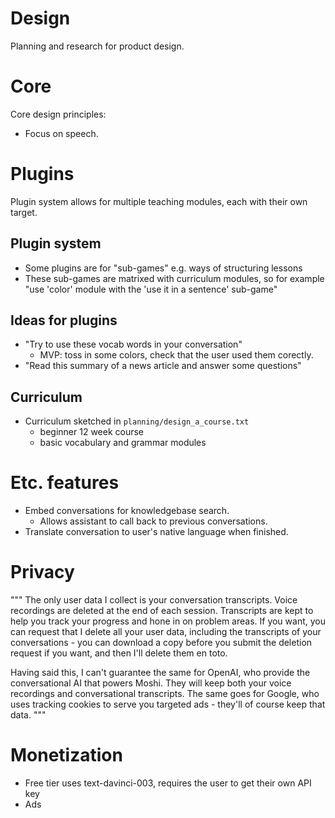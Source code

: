 # Design
Planning and research for product design.

# Core
Core design principles:
- Focus on speech.

# Plugins
Plugin system allows for multiple teaching modules, each with their own target.

## Plugin system
- Some plugins are for "sub-games" e.g. ways of structuring lessons
- These sub-games are matrixed with curriculum modules, so for example "use 'color' module with the 'use it in a
  sentence' sub-game"

## Ideas for plugins
- "Try to use these vocab words in your conversation"
    - MVP: toss in some colors, check that the user used them corectly.
- "Read this summary of a news article and answer some questions"

## Curriculum
- Curriculum sketched in `planning/design_a_course.txt`
    - beginner 12 week course
    - basic vocabulary and grammar modules

# Etc. features
- Embed conversations for knowledgebase search.
    - Allows assistant to call back to previous conversations.
- Translate conversation to user's native language when finished.

# Privacy
"""
The only user data I collect is your conversation transcripts. Voice recordings are deleted at the end of each session.
Transcripts are kept to help you track your progress and hone in on problem areas. If you want, you can request that I
delete all your user data, including the transcripts of your conversations - you can download a copy before you submit
the deletion request if you want, and then I'll delete them en toto.

Having said this, I can't guarantee the same for OpenAI, who provide the conversational AI that powers Moshi. They will
keep both your voice recordings and conversational transcripts. The same goes for Google, who uses tracking cookies to
serve you targeted ads - they'll of course keep that data.
"""

# Monetization
- Free tier uses text-davinci-003, requires the user to get their own API key
- Ads

